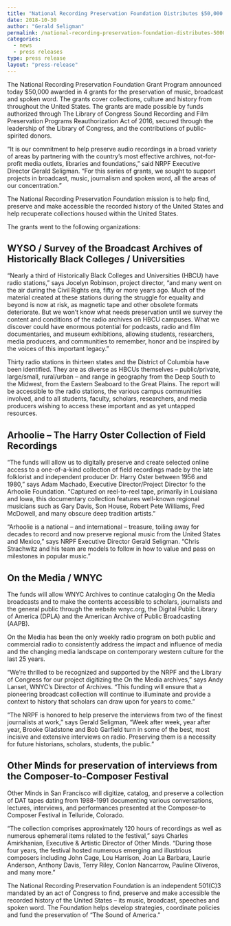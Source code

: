 ```yaml
---
title: "National Recording Preservation Foundation Distributes $50,000 in 4 Grants for Audio Preservation"
date: 2018-10-30
author: "Gerald Seligman"
permalink: /national-recording-preservation-foundation-distributes-50000-in-4-grants-for-audio-preservation/
categories: 
  - news
  - press releases
type: press release
layout: "press-release"
---
```


The National Recording Preservation Foundation Grant Program announced today $50,000 awarded in 4 grants for the preservation of music, broadcast and spoken word. The grants cover collections, culture and history from throughout the United States. The grants are made possible by funds authorized through The Library of Congress Sound Recording and Film Preservation Programs Reauthorization Act of 2016, secured through the leadership of the Library of Congress, and the contributions of public-spirited donors.

“It is our commitment to help preserve audio recordings in a broad variety of areas by partnering with the country’s most effective archives, not-for-profit media outlets, libraries and foundations,” said NRPF Executive Director Gerald Seligman. “For this series of grants, we sought to support projects in broadcast, music, journalism and spoken word, all the areas of our concentration.”

The National Recording Preservation Foundation mission is to help find, preserve and make accessible the recorded history of the United States and help recuperate collections housed within the United States.

The grants went to the following organizations:

## WYSO / Survey of the Broadcast Archives of Historically Black Colleges / Universities

“Nearly a third of Historically Black Colleges and Universities (HBCU) have radio stations,” says Jocelyn Robinson, project director, “and many went on the air during the Civil Rights era, fifty or more years ago. Much of the material created at these stations during the struggle for equality and beyond is now at risk, as magnetic tape and other obsolete formats deteriorate. But we won’t know what needs preservation until we survey the content and conditions of the radio archives on HBCU campuses. What we discover could have enormous potential for podcasts, radio and film documentaries, and museum exhibitions, allowing students, researchers, media producers, and communities to remember, honor and be inspired by the voices of this important legacy.”

Thirty radio stations in thirteen states and the District of Columbia have been identified. They are as diverse as HBCUs themselves – public/private, large/small, rural/urban – and range in geography from the Deep South to the Midwest, from the Eastern Seaboard to the Great Plains. The report will be accessible to the radio stations, the various campus communities involved, and to all students, faculty, scholars, researchers, and media producers wishing to access these important and as yet untapped resources.

## Arhoolie – The Harry Oster Collection of Field Recordings

“The funds will allow us to digitally preserve and create selected online access to a one-of-a-kind collection of field recordings made by the late folklorist and independent producer Dr. Harry Oster between 1956 and 1980,” says Adam Machado, Executive Director/Project Director fo the Arhoolie Foundation. “Captured on reel-to-reel tape, primarily in Louisiana and Iowa, this documentary collection features well-known regional musicians such as Gary Davis, Son House, Robert Pete Williams, Fred McDowell, and many obscure deep tradition artists.”

“Arhoolie is a national – and international – treasure, toiling away for decades to record and now preserve regional music from the United States and Mexico,” says NRPF Executive Director Gerald Seligman. “Chris Strachwitz and his team are models to follow in how to value and pass on milestones in popular music.”

## On the Media / WNYC

The funds will allow WNYC Archives to continue cataloging On the Media broadcasts and to make the contents accessible to scholars, journalists and the general public through the website wnyc.org, the Digital Public Library of America (DPLA) and the American Archive of Public Broadcasting (AAPB).

On the Media has been the only weekly radio program on both public and commercial radio to consistently address the impact and influence of media and the changing media landscape on contemporary western culture for the last 25 years.

“We’re thrilled to be recognized and supported by the NRPF and the Library of Congress for our project digitizing the On the Media archives,” says Andy Lanset, WNYC’s Director of Archives. “This funding will ensure that a pioneering broadcast collection will continue to illuminate and provide a context to history that scholars can draw upon for years to come.”

“The NRPF is honored to help preserve the interviews from two of the finest journalists at work,” says Gerald Seligman, “Week after week, year after year, Brooke Gladstone and Bob Garfield turn in some of the best, most incisive and extensive interviews on radio. Preserving them is a necessity for future historians, scholars, students, the public.”

## Other Minds for preservation of interviews from the Composer-to-Composer Festival

Other Minds in San Francisco will digitize, catalog, and preserve a collection of DAT tapes dating from 1988-1991 documenting various conversations, lectures, interviews, and performances presented at the Composer-to Composer Festival in Telluride, Colorado.

“The collection comprises approximately 120 hours of recordings as well as numerous ephemeral items related to the festival,” says Charles Amirkhanian, Executive & Artistic Director of Other Minds. “During those four years, the festival hosted numerous emerging and illustrious composers including John Cage, Lou Harrison, Joan La Barbara, Laurie Anderson, Anthony Davis, Terry Riley, Conlon Nancarrow, Pauline Oliveros, and many more.”

The National Recording Preservation Foundation is an independent 501(C)3 mandated by an act of Congress to find, preserve and make accessible the recorded history of the United States – its music, broadcast, speeches and spoken word. The Foundation helps develop strategies, coordinate policies and fund the preservation of “The Sound of America.”